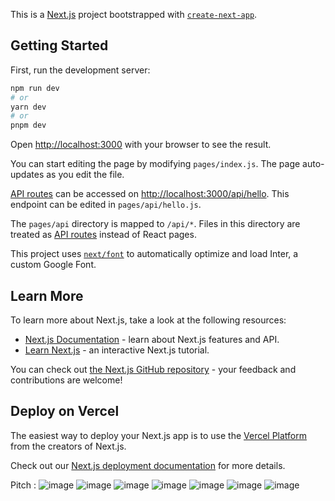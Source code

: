 This is a [Next.js](https://nextjs.org/) project bootstrapped with [`create-next-app`](https://github.com/vercel/next.js/tree/canary/packages/create-next-app).

## Getting Started

First, run the development server:

```bash
npm run dev
# or
yarn dev
# or
pnpm dev
```

Open [http://localhost:3000](http://localhost:3000) with your browser to see the result.

You can start editing the page by modifying `pages/index.js`. The page auto-updates as you edit the file.

[API routes](https://nextjs.org/docs/api-routes/introduction) can be accessed on [http://localhost:3000/api/hello](http://localhost:3000/api/hello). This endpoint can be edited in `pages/api/hello.js`.

The `pages/api` directory is mapped to `/api/*`. Files in this directory are treated as [API routes](https://nextjs.org/docs/api-routes/introduction) instead of React pages.

This project uses [`next/font`](https://nextjs.org/docs/basic-features/font-optimization) to automatically optimize and load Inter, a custom Google Font.

## Learn More

To learn more about Next.js, take a look at the following resources:

- [Next.js Documentation](https://nextjs.org/docs) - learn about Next.js features and API.
- [Learn Next.js](https://nextjs.org/learn) - an interactive Next.js tutorial.

You can check out [the Next.js GitHub repository](https://github.com/vercel/next.js/) - your feedback and contributions are welcome!

## Deploy on Vercel

The easiest way to deploy your Next.js app is to use the [Vercel Platform](https://vercel.com/new?utm_medium=default-template&filter=next.js&utm_source=create-next-app&utm_campaign=create-next-app-readme) from the creators of Next.js.

Check out our [Next.js deployment documentation](https://nextjs.org/docs/deployment) for more details.

Pitch : 
![image](https://user-images.githubusercontent.com/109898672/232245368-73894f91-e348-437a-9a97-0ec1a7cff4c2.png)
![image](https://user-images.githubusercontent.com/109898672/232245382-18e4998a-cc48-4495-8a42-25ada1940cc4.png)
![image](https://user-images.githubusercontent.com/109898672/232245390-6dd388d2-ce5b-40b7-8ea2-7a1fb7e134b8.png)
![image](https://user-images.githubusercontent.com/109898672/232245404-e1a7b9f3-fd38-42a6-bbf3-65dd05be42d1.png)
![image](https://user-images.githubusercontent.com/109898672/232245417-15ca0826-da62-45f8-ba37-9fd1d5a58ebb.png)
![image](https://user-images.githubusercontent.com/109898672/232245437-23e40ffb-a6b6-4387-951e-a3df38685e91.png)
![image](https://user-images.githubusercontent.com/109898672/232245452-3fdeed29-972c-4d13-8de7-a2e4e8338c74.png)




